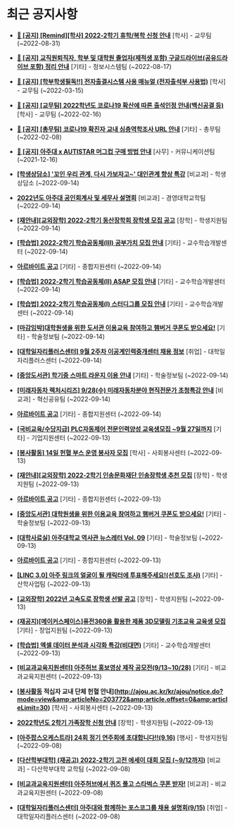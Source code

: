 # 최근 공지사항

* **[📌 [공지] [Remind][학사] 2022-2학기 휴학/복학 신청 안내](http://ajou.ac.kr/kr/ajou/notice.do?mode=view&amp;articleNo=203322&amp;article.offset=0&amp;articleLimit=30)**
 [학사] - 교무팀 (~2022-08-31)

* **[📌 [공지] 교직원퇴직자, 학부 및 대학원 졸업자(제적생 포함) 구글드라이브(공유드라이브 포함) 정리 안내](http://ajou.ac.kr/kr/ajou/notice.do?mode=view&amp;articleNo=202858&amp;article.offset=0&amp;articleLimit=30)**
 [기타] - 정보시스템팀 (~2022-08-17)

* **[📌 [공지] [학부학생필독!!] 전자출결시스템 사용 매뉴얼 (전자출석부 사용법)](http://ajou.ac.kr/kr/ajou/notice.do?mode=view&amp;articleNo=192571&amp;article.offset=0&amp;articleLimit=30)**
 [학사] - 교무팀 (~2022-03-15)

* **[📌 [공지] [교무팀] 2022학년도 코로나19 확산에 따른 출석인정 안내(백신공결 등)](http://ajou.ac.kr/kr/ajou/notice.do?mode=view&amp;articleNo=180913&amp;article.offset=0&amp;articleLimit=30)**
 [학사] - 교무팀 (~2022-02-16)

* **[📌 [공지] [총무팀] 코로나19 확진자 교내 심층역학조사 URL 안내](http://ajou.ac.kr/kr/ajou/notice.do?mode=view&amp;articleNo=180493&amp;article.offset=0&amp;articleLimit=30)**
 [기타] - 총무팀 (~2022-02-08)

* **[📌 [공지] 아주대 x AUTISTAR 머그컵 구매 방법 안내](http://ajou.ac.kr/kr/ajou/notice.do?mode=view&amp;articleNo=147976&amp;article.offset=0&amp;articleLimit=30)**
 [사무] - 커뮤니케이션팀 (~2021-12-16)

* **[[학생상담소] &#x27;꼬인 우리 관계, 다시 가보자고~&#x27; 대인관계 향상 특강](http://ajou.ac.kr/kr/ajou/notice.do?mode=view&amp;articleNo=203869&amp;article.offset=0&amp;articleLimit=30)**
 [비교과] - 학생상담소 (~2022-09-14)

* **[2022년도 아주대 공인회계사 및 세무사 설명회](http://ajou.ac.kr/kr/ajou/notice.do?mode=view&amp;articleNo=203867&amp;article.offset=0&amp;articleLimit=30)**
 [비교과] - 경영대학교학팀 (~2022-09-14)

* **[[재안내][교외장학] 2022-2학기 동산장학회 장학생 모집 공고](http://ajou.ac.kr/kr/ajou/notice.do?mode=view&amp;articleNo=203855&amp;article.offset=0&amp;articleLimit=30)**
 [장학] - 학생지원팀 (~2022-09-14)

* **[[학습법] 2022-2학기 학습공동체(III) 공부가치 모집 안내](http://ajou.ac.kr/kr/ajou/notice.do?mode=view&amp;articleNo=203852&amp;article.offset=0&amp;articleLimit=30)**
 [기타] - 교수학습개발센터 (~2022-09-14)

* **[아르바이트 공고](http://ajou.ac.kr/kr/ajou/notice.do?mode=view&amp;articleNo=203851&amp;article.offset=0&amp;articleLimit=30)**
 [기타] - 종합지원센터 (~2022-09-14)

* **[[학습법] 2022-2학기 학습공동체(II) ASAP 모집 안내](http://ajou.ac.kr/kr/ajou/notice.do?mode=view&amp;articleNo=203850&amp;article.offset=0&amp;articleLimit=30)**
 [기타] - 교수학습개발센터 (~2022-09-14)

* **[[학습법] 2022-2학기 학습공동체(I) 스터디그룹 모집 안내](http://ajou.ac.kr/kr/ajou/notice.do?mode=view&amp;articleNo=203849&amp;article.offset=0&amp;articleLimit=30)**
 [기타] - 교수학습개발센터 (~2022-09-14)

* **[[마감임박]대학원생을 위한 도서관 이용교육 참여하고 햄버거 쿠폰도 받으세요!](http://ajou.ac.kr/kr/ajou/notice.do?mode=view&amp;articleNo=203848&amp;article.offset=0&amp;articleLimit=30)**
 [기타] - 학술정보팀 (~2022-09-14)

* **[[대학일자리플러스센터] 9월 2주차 이공계인력중개센터 채용 정보](http://ajou.ac.kr/kr/ajou/notice.do?mode=view&amp;articleNo=203847&amp;article.offset=0&amp;articleLimit=30)**
 [취업] - 대학일자리플러스센터 (~2022-09-14)

* **[[중앙도서관] 학기중 스마트 라운지 이용 안내](http://ajou.ac.kr/kr/ajou/notice.do?mode=view&amp;articleNo=203846&amp;article.offset=0&amp;articleLimit=30)**
 [기타] - 학술정보팀 (~2022-09-14)

* **[[미래자동차 렉처시리즈] 9/28(수) 미래자동차분야 현직전문가 초청특강 안내](http://ajou.ac.kr/kr/ajou/notice.do?mode=view&amp;articleNo=203840&amp;article.offset=0&amp;articleLimit=30)**
 [비교과] - 혁신공유팀 (~2022-09-14)

* **[아르바이트 공고](http://ajou.ac.kr/kr/ajou/notice.do?mode=view&amp;articleNo=203834&amp;article.offset=0&amp;articleLimit=30)**
 [기타] - 종합지원센터 (~2022-09-14)

* **[[국비교육/수당지급] PLC자동제어 전문인력양성 교육생모집 ~9월 27일까지](http://ajou.ac.kr/kr/ajou/notice.do?mode=view&amp;articleNo=203824&amp;article.offset=0&amp;articleLimit=30)**
 [기타] - 기업지원센터 (~2022-09-13)

* **[[봉사활동] 14일 헌혈 부스 운영 봉사자 모집](http://ajou.ac.kr/kr/ajou/notice.do?mode=view&amp;articleNo=203821&amp;article.offset=0&amp;articleLimit=30)**
 [학사] - 사회봉사센터 (~2022-09-13)

* **[[재안내][교외장학] 2022-2학기 인송문화재단 인송장학생 추천 모집](http://ajou.ac.kr/kr/ajou/notice.do?mode=view&amp;articleNo=203819&amp;article.offset=0&amp;articleLimit=30)**
 [장학] - 학생지원팀 (~2022-09-13)

* **[아르바이트 공고](http://ajou.ac.kr/kr/ajou/notice.do?mode=view&amp;articleNo=203815&amp;article.offset=0&amp;articleLimit=30)**
 [기타] - 종합지원센터 (~2022-09-13)

* **[[중앙도서관] 대학원생을 위한 이용교육 참여하고 햄버거 쿠폰도 받으세요!](http://ajou.ac.kr/kr/ajou/notice.do?mode=view&amp;articleNo=203804&amp;article.offset=0&amp;articleLimit=30)**
 [기타] - 학술정보팀 (~2022-09-13)

* **[[대학사료실] 아주대학교 역사관 뉴스레터 Vol. 09](http://ajou.ac.kr/kr/ajou/notice.do?mode=view&amp;articleNo=203802&amp;article.offset=0&amp;articleLimit=30)**
 [기타] - 학술정보팀 (~2022-09-13)

* **[아르바이트 공고](http://ajou.ac.kr/kr/ajou/notice.do?mode=view&amp;articleNo=203799&amp;article.offset=0&amp;articleLimit=30)**
 [기타] - 종합지원센터 (~2022-09-13)

* **[[LINC 3.0] 아주 링크의 얼굴이 될 캐릭터에 투표해주세요!(선호도 조사)](http://ajou.ac.kr/kr/ajou/notice.do?mode=view&amp;articleNo=203798&amp;article.offset=0&amp;articleLimit=30)**
 [기타] - 산학사업팀 (~2022-09-13)

* **[[교외장학] 2022년 고속도로 장학생 선발 공고](http://ajou.ac.kr/kr/ajou/notice.do?mode=view&amp;articleNo=203789&amp;article.offset=0&amp;articleLimit=30)**
 [장학] - 학생지원팀 (~2022-09-13)

* **[(재공지)[메이커스페이스]퓨전360을 활용한 제품 3D모델링 기초교육 교육생 모집](http://ajou.ac.kr/kr/ajou/notice.do?mode=view&amp;articleNo=203781&amp;article.offset=0&amp;articleLimit=30)**
 [기타] - 창업지원팀 (~2022-09-13)

* **[[학습법] 엑셀 데이터 분석과 시각화 특강(비대면)](http://ajou.ac.kr/kr/ajou/notice.do?mode=view&amp;articleNo=203780&amp;article.offset=0&amp;articleLimit=30)**
 [기타] - 교수학습개발센터 (~2022-09-13)

* **[[비교과교육지원센터] 아주허브 홍보영상 제작 공모전(9/13~10/28)](http://ajou.ac.kr/kr/ajou/notice.do?mode=view&amp;articleNo=203773&amp;article.offset=0&amp;articleLimit=30)**
 [기타] - 비교과교육지원센터 (~2022-09-13)

* **[[봉사활동](당일) 적십자 교내 단체 헌혈 안내](http://ajou.ac.kr/kr/ajou/notice.do?mode=view&amp;articleNo=203772&amp;article.offset=0&amp;articleLimit=30)**
 [학사] - 사회봉사센터 (~2022-09-13)

* **[2022학년도 2학기 가족장학 신청 안내](http://ajou.ac.kr/kr/ajou/notice.do?mode=view&amp;articleNo=203765&amp;article.offset=0&amp;articleLimit=30)**
 [장학] - 학생지원팀 (~2022-09-13)

* **[[아주팝스오케스트라] 24회 정기 연주회에 초대합니다!!(9.16)](http://ajou.ac.kr/kr/ajou/notice.do?mode=view&amp;articleNo=203751&amp;article.offset=0&amp;articleLimit=30)**
 [행사] - 학생지원팀 (~2022-09-08)

* **[[다산학부대학] (재공고) 2022-2학기 고전 에세이 대회 모집 (~9/12까지)](http://ajou.ac.kr/kr/ajou/notice.do?mode=view&amp;articleNo=203748&amp;article.offset=0&amp;articleLimit=30)**
 [비교과] - 다산학부대학 교학팀 (~2022-09-08)

* **[[비교과교육지원센터] 아주허브에서 퀴즈 풀고 스타벅스 쿠폰 받자!](http://ajou.ac.kr/kr/ajou/notice.do?mode=view&amp;articleNo=203747&amp;article.offset=0&amp;articleLimit=30)**
 [비교과] - 비교과교육지원센터 (~2022-09-08)

* **[[대학일자리플러스센터] 아주대와 함께하는 포스코그룹 채용 설명회(9/15)](http://ajou.ac.kr/kr/ajou/notice.do?mode=view&amp;articleNo=203746&amp;article.offset=0&amp;articleLimit=30)**
 [취업] - 대학일자리플러스센터 (~2022-09-08)
